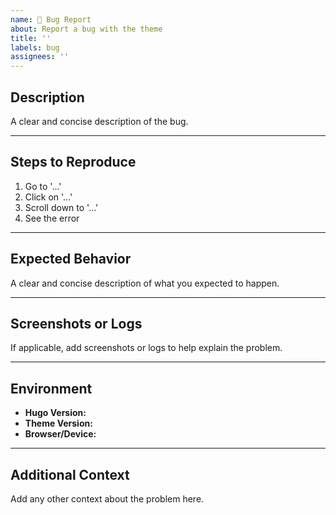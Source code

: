 ```yaml
---
name: 🐛 Bug Report
about: Report a bug with the theme
title: ''
labels: bug
assignees: ''
---
```


## Description
A clear and concise description of the bug.

---

## Steps to Reproduce
1. Go to '...'
2. Click on '...'
3. Scroll down to '...'
4. See the error

---

## Expected Behavior
A clear and concise description of what you expected to happen.

---

## Screenshots or Logs
If applicable, add screenshots or logs to help explain the problem.

---

## Environment
- **Hugo Version:**
- **Theme Version:**
- **Browser/Device:**

---

## Additional Context
Add any other context about the problem here.
